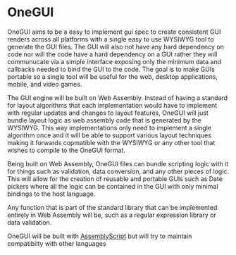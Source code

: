 
# OneGUI

OneGUI aims to be a easy to implement gui spec to create consistent GUI renders across all platforms with a single easy to use WYSIWYG tool to generate the GUI files. The GUI will also not have any hard dependency on code nor will the code have a hard dependency on a GUI rather they will communucate via a simple interface exposing only the minimum data and callbacks needed to bind the GUI to the code. The goal is to make GUIs portable so a single tool will be useful for the web, desktop applications, mobile, and video games.

The GUI engine will be built on Web Assembly. Instead of having a standard for layout algorithms that each implementation would have to implement with regular updates and changes to layout features, OneGUI will just bundle layout logic as web assembly code that is generated by the WYSIWYG. This way implementations only need to implement a single algorithm once and it will be able to support various layout techniques making it forwards copmatible with the WYSIWYG or any other tool that wishes to compile to the OneGUI format.

Being built on Web Assembly, OneGUI files can bundle scripting logic with it for things such as validation, data conversion, and any other pieces of logic. This will allow for the creation of reusable and portable GUIs such as Date pickers where all the logic can be contained in the GUI with only minimal bindings to the host language.

Any function that is part of the standard library that can be implemented entirely in Web Assembly will be, such as a regular expression library or data validation.

OneGUI will be built with [AssemblyScript](https://www.assemblyscript.org/) but will try to maintain compatibilty with other languages